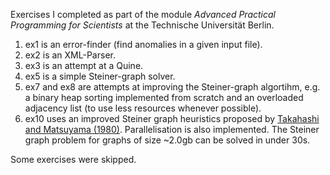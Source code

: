Exercises I completed as part of the module *Advanced Practical Programming for Scientists* at the Technische 
Universität Berlin.
1. ex1 is an error-finder (find anomalies in a given input file).
2. ex2 is an XML-Parser.
3. ex3 is an attempt at a Quine.
4. ex5 is a simple Steiner-graph solver.
5. ex7 and ex8 are attempts at improving the Steiner-graph algortihm, e.g. a binary heap sorting implemented from 
scratch and an overloaded adjacency list (to use less resources whenever possible).
6. ex10 uses an improved Steiner graph heuristics proposed by [Takahashi and Matsuyama 
(1980)](http://www.citeulike.org/user/creationw/article/5389942). Parallelisation is also implemented. The Steiner 
graph problem for graphs of size ~2.0gb can be solved in under 30s.

Some exercises were skipped.
